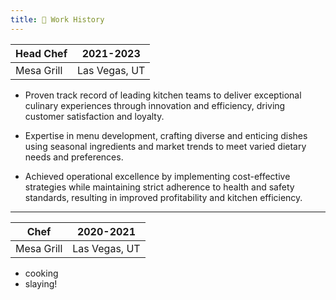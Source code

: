 ```yaml
---
title: 💼 Work History
---
```

| Head Chef | 2021-2023       |
|-|-|
| Mesa Grill | Las Vegas, UT  |
- Proven track record of leading kitchen teams to deliver exceptional culinary experiences through innovation and efficiency, driving customer satisfaction and loyalty.

 - Expertise in menu development, crafting diverse and enticing dishes using seasonal ingredients and market trends to meet varied dietary needs and preferences.

- Achieved operational excellence by implementing cost-effective strategies while maintaining strict adherence to health and safety standards, resulting in improved profitability and kitchen efficiency.

---

| Chef | 2020-2021       |
|-|-|
| Mesa Grill | Las Vegas, UT  |
- cooking
- slaying!
